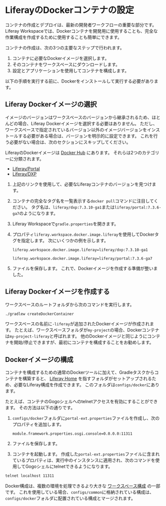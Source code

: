 # LiferayのDockerコンテナの設定

コンテナの作成とデプロイは、最新の開発者ワークフローの重要な部分です。 Liferay Workspaceでは、Dockerコンテナを開発用に使用することも、完全な作業構成を作成するために使用することも簡単にできます。

コンテナの作成は、次の3つの主要なステップで行われます。

1. コンテナに必要なDockerイメージを選択します。
1. そのコンテナをワークスペースにダウンロードします。
1. 設定とアプリケーションを使用してコンテナを構成します。

以下の手順を実行する前に、Dockerをインストールして実行する必要があります。

<a name="liferay-dockerイメージの選択" />

## Liferay Dockerイメージの選択

イメージのバージョンはワークスペースのバージョンから継承されるため、ほとんどの場合、Liferay Dockerイメージを選択する必要はありません。 ただし、ワークスペースで指定されているバージョン以外のイメージバージョンをインストールする必要がある場合は、バージョンを明示的に設定できます。 これを行う必要がない場合は、次のセクションにスキップしてください。

LiferayのDockerイメージは [Docker Hub](https://hub.docker.com/r/liferay/portal/tags) にあります。 それらは2つのカテゴリーに分類されます。

- [Liferay/Portal](https://hub.docker.com/r/liferay/portal)
- [Liferay/DXP](https://hub.docker.com/r/liferay/dxp)

1. 上記のリンクを使用して、必要なLiferayコンテナのバージョンを見つけます。
1. コンテナの完全なタグ名を一覧表示する`docker pull`コマンドに注目してください。 タグ名は、`liferay/dxp:7.3.10-ga1`または`liferay/portal:7.3.6-ga7`のようになります。
1. Liferay Workspaceで`gradle.properties`を開きます。
1. プロパティ`liferay.workspace.docker.image.liferay`を使用してDockerタグを指定します。 次にいくつかの例を示します。

   ```properties
   liferay.workspace.docker.image.liferay=liferay/dxp:7.3.10-ga1
   ```

   ```properties
   liferay.workspace.docker.image.liferay=liferay/portal:7.3.6-ga7
   ```

1. ファイルを保存します。 これで、Dockerイメージを作成する準備が整いました。

<a name="liferay-dockerイメージを作成する" />

## Liferay Dockerイメージを作成する

ワークスペースのルートフォルダから次のコマンドを実行します。

   ```bash
   ./gradlew createDockerContainer
   ```

ワークスペースの名前に`-liferay`が追加されたDockerイメージが作成されます。 たとえば、ワークスペースフォルダが`my-project`の場合、Dockerコンテナは`my-project-liferay`と呼ばれます。 他のDockerイメージと同じようにコンテナを開始/停止できますが、最初にコンテナを構成することをお勧めします。

<a name="dockerイメージの構成" />

## Dockerイメージの構成

コンテナを構成するための通常のDockerツールに加えて、Gradleタスクからコンテナを構築すると、 [Liferay Home](../../../installation-and-upgrades/reference/liferay-home.md) を指すフォルダがセットアップされるため、必要なLiferay構成を作成できます。 このフォルダは`configs/docker`にあります。

たとえば、コンテナのGogoシェルへのtelnetアクセスを有効にすることができます。 その方法は以下の通りです。

1. `configs/docker`フォルダに`portal-ext.properties`ファイルを作成し、次のプロパティを追加します。

   ```properties
   module.framework.properties.osgi.console=0.0.0.0:11311
   ```

1. ファイルを保存します。

1. コンテナを起動します。 作成した`portal-ext.properties`ファイルに含まれているプロパティは、実行中のインスタンスに適用され、次のコマンドを使用してGogoシェルにtelnetできるようになります。

```bash
telnet localhost 11311
```

Docker構成は、複数の環境を処理できるより大きな [ワークスペース構成](configuring-liferay-workspace.md) の一部です。 これを使用している場合、`configs/common`に格納されている構成は、`configs/docker`フォルダに配置されている構成とマージされます。 
